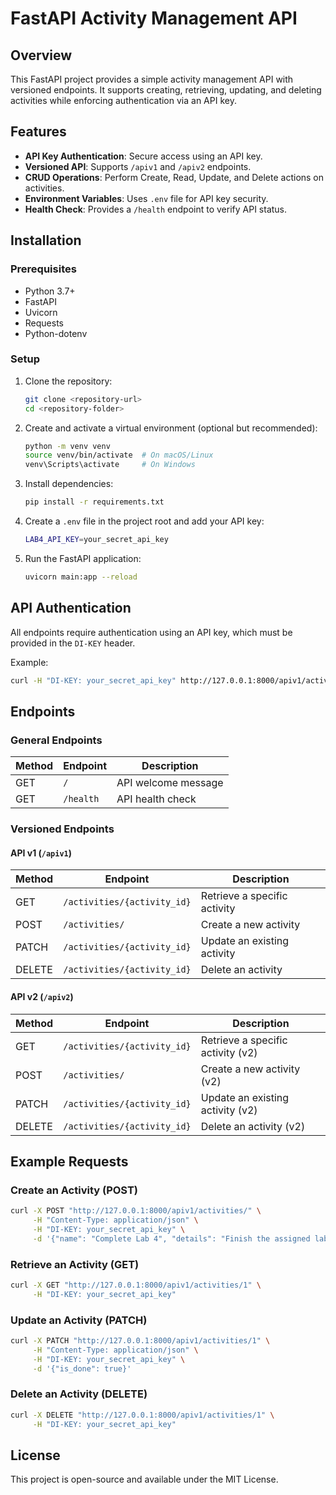 # FastAPI Activity Management API

## Overview
This FastAPI project provides a simple activity management API with versioned endpoints. It supports creating, retrieving, updating, and deleting activities while enforcing authentication via an API key.

## Features
- **API Key Authentication**: Secure access using an API key.
- **Versioned API**: Supports `/apiv1` and `/apiv2` endpoints.
- **CRUD Operations**: Perform Create, Read, Update, and Delete actions on activities.
- **Environment Variables**: Uses `.env` file for API key security.
- **Health Check**: Provides a `/health` endpoint to verify API status.

## Installation
### Prerequisites
- Python 3.7+
- FastAPI
- Uvicorn
- Requests
- Python-dotenv

### Setup
1. Clone the repository:
   ```sh
   git clone <repository-url>
   cd <repository-folder>
   ```

2. Create and activate a virtual environment (optional but recommended):
   ```sh
   python -m venv venv
   source venv/bin/activate  # On macOS/Linux
   venv\Scripts\activate     # On Windows
   ```

3. Install dependencies:
   ```sh
   pip install -r requirements.txt
   ```

4. Create a `.env` file in the project root and add your API key:
   ```sh
   LAB4_API_KEY=your_secret_api_key
   ```

5. Run the FastAPI application:
   ```sh
   uvicorn main:app --reload
   ```

## API Authentication
All endpoints require authentication using an API key, which must be provided in the `DI-KEY` header.

Example:
```sh
curl -H "DI-KEY: your_secret_api_key" http://127.0.0.1:8000/apiv1/activities/1
```

## Endpoints
### General Endpoints
| Method | Endpoint    | Description                        |
|--------|------------|------------------------------------|
| GET    | `/`        | API welcome message               |
| GET    | `/health`  | API health check                  |

### Versioned Endpoints
#### API v1 (`/apiv1`)
| Method | Endpoint                  | Description                        |
|--------|----------------------------|------------------------------------|
| GET    | `/activities/{activity_id}` | Retrieve a specific activity      |
| POST   | `/activities/`              | Create a new activity             |
| PATCH  | `/activities/{activity_id}` | Update an existing activity       |
| DELETE | `/activities/{activity_id}` | Delete an activity                |

#### API v2 (`/apiv2`)
| Method | Endpoint                  | Description                        |
|--------|----------------------------|------------------------------------|
| GET    | `/activities/{activity_id}` | Retrieve a specific activity (v2) |
| POST   | `/activities/`              | Create a new activity (v2)        |
| PATCH  | `/activities/{activity_id}` | Update an existing activity (v2)  |
| DELETE | `/activities/{activity_id}` | Delete an activity (v2)           |

## Example Requests
### Create an Activity (POST)
```sh
curl -X POST "http://127.0.0.1:8000/apiv1/activities/" \
     -H "Content-Type: application/json" \
     -H "DI-KEY: your_secret_api_key" \
     -d '{"name": "Complete Lab 4", "details": "Finish the assigned lab work", "is_done": false}'
```

### Retrieve an Activity (GET)
```sh
curl -X GET "http://127.0.0.1:8000/apiv1/activities/1" \
     -H "DI-KEY: your_secret_api_key"
```

### Update an Activity (PATCH)
```sh
curl -X PATCH "http://127.0.0.1:8000/apiv1/activities/1" \
     -H "Content-Type: application/json" \
     -H "DI-KEY: your_secret_api_key" \
     -d '{"is_done": true}'
```

### Delete an Activity (DELETE)
```sh
curl -X DELETE "http://127.0.0.1:8000/apiv1/activities/1" \
     -H "DI-KEY: your_secret_api_key"
```

## License
This project is open-source and available under the MIT License.

